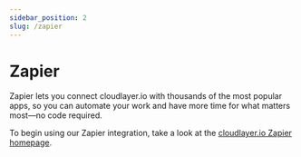 ```yaml
---
sidebar_position: 2
slug: /zapier
---
```


# Zapier

Zapier lets you connect cloudlayer.io with thousands of the most popular apps, so you can automate your work and have more time for what matters most—no code required.

To begin using our Zapier integration, take a look at the [cloudlayer.io Zapier homepage](https://zapier.com/apps/cloudlayerio/integrations).
